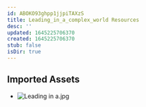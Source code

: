 ```yaml
---
id: ABOKO93ghpp1jjpiTAXzS
title: Leading_in_a_complex_world Resources
desc: ''
updated: 1645225706370
created: 1645225706370
stub: false
isDir: true
---
```

## Imported Assets
- ![Leading in a.jpg](/assets/leading-in-a.jpg)
